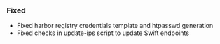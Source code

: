 ### Fixed

- Fixed harbor registry credentials template and htpasswd generation
- Fixed checks in update-ips script to update Swift endpoints
